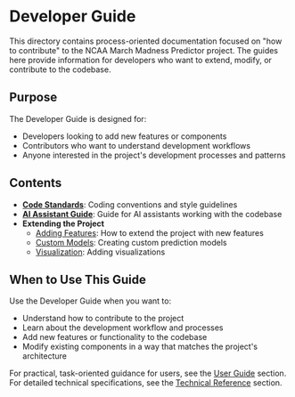 # Developer Guide

This directory contains process-oriented documentation focused on "how to contribute" to the NCAA March Madness Predictor project. The guides here provide information for developers who want to extend, modify, or contribute to the codebase.

## Purpose

The Developer Guide is designed for:
- Developers looking to add new features or components
- Contributors who want to understand development workflows
- Anyone interested in the project's development processes and patterns

## Contents

- **[Code Standards](code_standards.md)**: Coding conventions and style guidelines
- **[AI Assistant Guide](ai_assistant_guide.md)**: Guide for AI assistants working with the codebase
- **Extending the Project**
  - [Adding Features](extending.md): How to extend the project with new features
  - [Custom Models](extending/custom_models.md): Creating custom prediction models
  - [Visualization](extending/visualization.md): Adding visualizations

## When to Use This Guide

Use the Developer Guide when you want to:
- Understand how to contribute to the project
- Learn about the development workflow and processes
- Add new features or functionality to the codebase
- Modify existing components in a way that matches the project's architecture

For practical, task-oriented guidance for users, see the [User Guide](../user_guide) section.
For detailed technical specifications, see the [Technical Reference](../reference) section. 